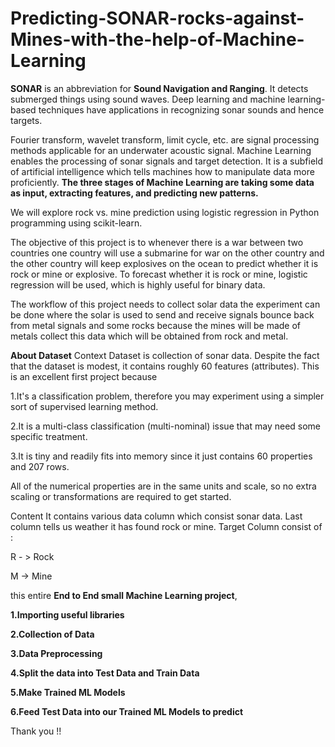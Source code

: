 # Predicting-SONAR-rocks-against-Mines-with-the-help-of-Machine-Learning
**SONAR** is an abbreviation for **Sound Navigation and Ranging**. It detects submerged things using sound waves. Deep learning and machine learning-based techniques have applications in recognizing sonar sounds and hence targets.

Fourier transform, wavelet transform, limit cycle, etc. are signal processing methods applicable for an underwater acoustic signal. Machine Learning enables the processing of sonar signals and target detection. It is a subfield of artificial intelligence which tells machines how to manipulate data more proficiently. **The three stages of Machine Learning are taking some data as input, extracting features, and predicting new patterns.**

We will explore rock vs. mine prediction using logistic regression in Python programming using scikit-learn.

The objective of this project is to whenever there is a war between two countries one country will use a submarine for war on the other country and the other country will keep explosives on the ocean to predict whether it is rock or mine or explosive.
To forecast whether it is rock or mine, logistic regression will be used, which is highly useful for binary data.

The workflow of this project needs to collect solar data the experiment can be done where the solar is used to send and receive signals bounce back from metal signals and some rocks because the mines will be made of metals collect this data which will be obtained from rock and metal.

**About Dataset**
Context
Dataset is collection of sonar data.
Despite the fact that the dataset is modest, it contains roughly 60 features (attributes). This is an excellent first project because

1.It's a classification problem, therefore you may experiment using a simpler sort of supervised learning method.

2.It is a multi-class classification (multi-nominal) issue that may need some specific treatment.

3.It is tiny and readily fits into memory since it just contains 60 properties and 207 rows.

All of the numerical properties are in the same units and scale, so no extra scaling or transformations are required to get started.

Content
It contains various data column which consist sonar data. Last column tells us weather it has found rock or mine.
Target Column consist of :

R - > Rock

M -> Mine

this entire **End to End small Machine Learning project**,

**1.Importing useful libraries**

**2.Collection of Data**

**3.Data Preprocessing**

**4.Split the data into Test Data and Train Data**

**5.Make Trained ML Models**

**6.Feed Test Data into our Trained ML Models to predict**

Thank you !!
